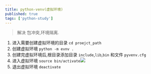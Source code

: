 ```yaml
---
title: python-venv(虚拟环境)
published: true
tags: ['python-study']
---
```



> 解决 包冲突,环境隔离. 

1. 进入需要创建虚拟环境的目录 `cd proejct_path`
2. 创建虚拟环境 `python -m evnv .`
3. 创建完虚拟环境后,根目录添加目录 `include`,`lib`,`bin` 和文件 `pyvenv.cfg`
4. 进入虚拟环境 `source bin/activate`![](https://tuchuang-1259257084.cos.ap-shanghai.myqcloud.com/2021/12/16/16396655974242.jpg)
5. 退出虚拟环境 `deactivate`

